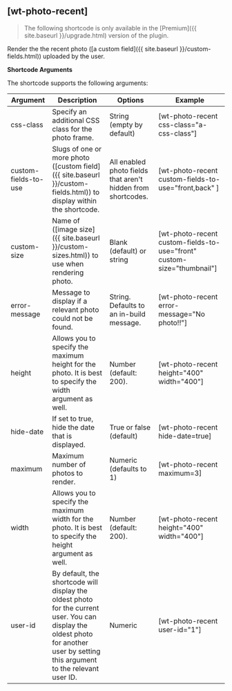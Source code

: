 ## [wt-photo-recent]

> The following shortcode is only available in the [Premium]({{ site.baseurl }}/upgrade.html) version of the plugin.

Render the the recent photo ([a custom field]({{ site.baseurl }}/custom-fields.html)) uploaded by the user.

**Shortcode Arguments**
 
The shortcode supports the following arguments:
 
| Argument | Description | Options | Example |
|--|--|--|--|
|css-class|	Specify an additional CSS class for the photo frame.|	String (empty by default)|	[wt-photo-recent css-class="a-css-class"]
|custom-fields-to-use|	Slugs of one or more photo ([custom field]({{ site.baseurl }}/custom-fields.html)) to display within the shortcode.	|All enabled photo fields that aren't hidden from shortcodes.	|[wt-photo-recent custom-fields-to-use="front,back" ]
|custom-size|	Name of ([image size]({{ site.baseurl }}/custom-sizes.html)) to use when rendering photo.	|Blank (default) or string	|[wt-photo-recent custom-fields-to-use="front"  custom-size="thumbnail"]
|error-message|	Message to display if a relevant photo could not be found.	|String. Defaults to an in-build message.|	[wt-photo-recent error-message="No photo!!"]
|height|	Allows you to specify the maximum height for the photo. It is best to specify the width argument as well.|	Number (default: 200).|	[wt-photo-recent height="400" width="400"]
|hide-date|	If set to true, hide the date that is displayed.|	True or false (default)	|[wt-photo-recent hide-date=true]|
|maximum|	Maximum number of photos to render.	|Numeric (defaults to 1)	|[wt-photo-recent maximum=3]
|width|	Allows you to specify the maximum width for the photo. It is best to specify the height argument as well.|	Number (default: 200).	|[wt-photo-recent height="400" width="400"]
|user-id|By default, the shortcode will display the oldest photo for the current user. You can display the oldest photo for another user by setting this argument to the relevant user ID.|Numeric| [wt-photo-recent user-id="1"]